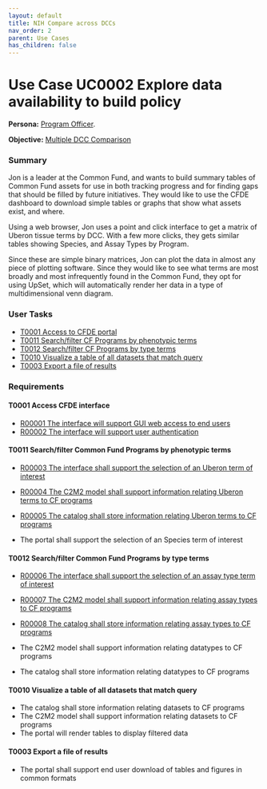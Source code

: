 ```yaml
---
layout: default
title: NIH Compare across DCCs
nav_order: 2
parent: Use Cases
has_children: false
---
```


# Use Case UC0002 Explore data availability to build policy

**Persona:** [Program Officer](../personas/program-officer).

**Objective:** [Multiple DCC Comparison](../objectives/multi-dcc-comparison)

### Summary

Jon is a leader at the Common Fund, and wants to build summary tables of
Common Fund assets for use in both tracking progress and for finding gaps that
should be filled by future initiatives. They would like to use the CFDE dashboard
to download simple tables or graphs that show what assets exist, and where.

Using a web browser, Jon uses a point and click interface to get a matrix of
Uberon tissue terms by DCC. With a few more clicks, they gets similar tables showing
Species, and Assay Types by Program.

Since these are simple binary matrices, Jon can plot the data in almost any
piece of plotting software. Since they would like to see what terms are most broadly
and most infrequently found in the Common Fund, they opt for using UpSet, which
will automatically render her data in a type of multidimensional venn diagram.

### User Tasks

-   [T0001 Access to CFDE portal](#access-cfde-portal)
-   [T0011 Search/filter CF Programs by phenotypic terms](#searchfilter-common-fund-programs-by-phenotypic-terms)
-   [T0012 Search/filter CF Programs by type terms](#search-filter-common-fund-programs-by-type-terms)
-   [T0010 Visualize a table of all datasets that match query](#visualize-a-table-of-all-datasets-that-match-query)
-   [T0003 Export a file of results](#export-a-file-of-results)

### Requirements

#### T0001 Access CFDE interface

-   [R00001 The interface will support GUI web access to end users](../requirements/r00001-the-interface-will-support-gui-web-access-to-end-users.md)
-   [R00002 The interface will support user authentication](../requirements/r00002-the-interface-will-support-user-authentication.md)

#### T0011 Search/filter Common Fund Programs by phenotypic terms

-   [R00003 The interface shall support the selection of an Uberon term of interest](../requirements/r00003-the-interface-shall-support-the-selection-of-an-uberon-term-of-interest.md)
-   [R00004 The C2M2 model shall support information relating Uberon terms to CF programs](requirements/r00004-the-c2m2-model-shall-support-information-relating-uberon-terms-to-cf-programs.md)
-   [R00005 The catalog shall store information relating Uberon terms to CF programs](../requirements/r00005-the-catalog-shall-store-information-relating-uberon-terms-to-cf-programs.md)

-   The portal shall support the selection of an Species term of interest


#### T0012 Search/filter Common Fund Programs by type terms

-   [R00006 The interface shall support the selection of an assay type term of interest](../requirements/r00006-the-interface-shall-support-the-selection-of-an-assay-type-term-of-interest.md)
-   [R00007 The C2M2 model shall support information relating assay types to CF programs](../requirements/r00007-the-c2m2-model-shall-support-information-relating-assay-types-to-cf-programs.md)
-   [R00008 The catalog shall store information relating assay types to CF programs](../requirements/r00008-r00008-the-catalog-shall-store-information-relating-assay-types-to-cf-programs.md)

-   The C2M2 model shall support information relating datatypes to CF programs
-   The catalog shall store information relating datatypes to CF programs

#### T0010 Visualize a table of all datasets that match query

-   The catalog shall store information relating datasets to CF programs
-   The C2M2 model shall support information relating datasets to CF programs
-   The portal will render tables to display filtered data


#### T0003 Export a file of results

-   The portal shall support end user download of tables and figures in common formats
